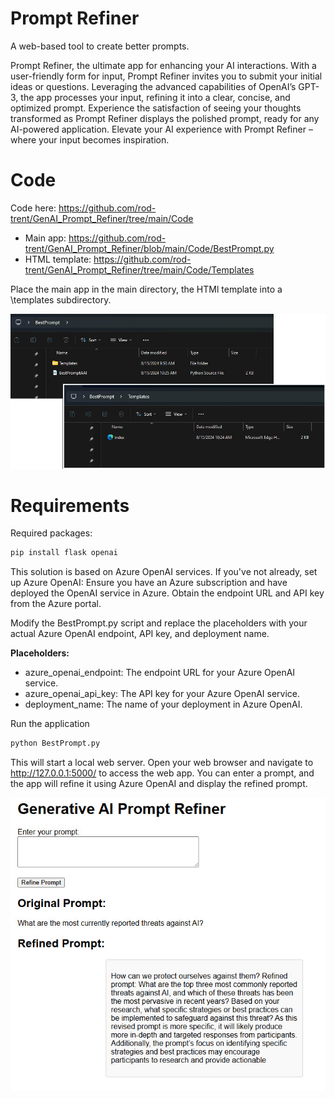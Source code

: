# Prompt Refiner
A web-based tool to create better prompts.

Prompt Refiner, the ultimate app for enhancing your AI interactions. With a user-friendly form for input, Prompt Refiner invites you to submit your initial ideas or questions. Leveraging the advanced capabilities of OpenAI’s GPT-3, the app processes your input, refining it into a clear, concise, and optimized prompt. Experience the satisfaction of seeing your thoughts transformed as Prompt Refiner displays the polished prompt, ready for any AI-powered application. Elevate your AI experience with Prompt Refiner – where your input becomes inspiration.

# Code

Code here: https://github.com/rod-trent/GenAI_Prompt_Refiner/tree/main/Code

* Main app: https://github.com/rod-trent/GenAI_Prompt_Refiner/blob/main/Code/BestPrompt.py
* HTML template: https://github.com/rod-trent/GenAI_Prompt_Refiner/tree/main/Code/Templates

Place the main app in the main directory, the HTMl template into a \templates subdirectory.

![Directory Structure](https://github.com/rod-trent/GenAI_Prompt_Refiner/blob/main/Images/filestructure.jpg)


# Requirements
Required packages:

```python
pip install flask openai
```

This solution is based on Azure OpenAI services. If you've not already, set up Azure OpenAI: Ensure you have an Azure subscription and have deployed the OpenAI service in Azure. Obtain the endpoint URL and API key from the Azure portal.

Modify the BestPrompt.py script and replace the placeholders with your actual Azure OpenAI endpoint, API key, and deployment name.

**Placeholders:** 
* azure_openai_endpoint: The endpoint URL for your Azure OpenAI service.
* azure_openai_api_key: The API key for your Azure OpenAI service.
* deployment_name: The name of your deployment in Azure OpenAI.

Run the application

```python
python BestPrompt.py
```

This will start a local web server. Open your web browser and navigate to http://127.0.0.1:5000/ to access the web app. You can enter a prompt, and the app will refine it using Azure OpenAI and display the refined prompt.

![Prompt Refiner](https://github.com/rod-trent/GenAI_Prompt_Refiner/blob/main/Images/PromptRefiner.jpg)


